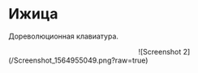# Ижица
Дореволюционная клавиатура.

<img srs='/Screenshot_1564954727.png' width='50%'>
![Screenshot 2](/Screenshot_1564955049.png?raw=true)
